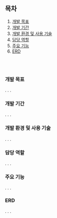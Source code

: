 ## 목차
1. [개발 목표]()
2. [개발 기간]()
3. [개발 환경 및 사용 기술]()
4. [담당 역할]()
5. [주요 기능]()
6. [ERD]()

<br>
<br>

### 개발 목표
.
.
.

### 개발 기간
.
.
.


### 개발 환경 및 사용 기술
.
.
.


### 담당 역할
.
.
.

### 주요 기능
.
.
.

### ERD

.
.
.
